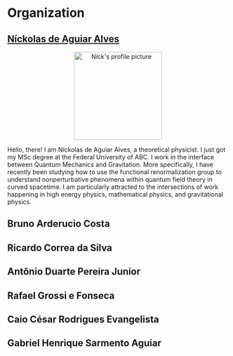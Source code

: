 # Organization

## [Níckolas de Aguiar Alves](https://alves-nickolas.github.io/)

  <div align="center">
    <img src="alves-nickolas.github.io/perfil.png" alt="Níck's profile picture" width="200" height="200">
  </div>

  Hello, there! I am Níckolas de Aguiar Alves, a theoretical physicist. I just got my MSc degree at the Federal University of ABC. I work in the interface between Quantum Mechanics and Gravitation. More specifically, I have recently been studying how to use the functional renormalization group to understand nonperturbative phenomena within quantum field theory in curved spacetime. I am particularly attracted to the intersections of work happening in high energy physics, mathematical physics, and gravitational physics.

## Bruno Arderucio Costa 

## Ricardo Correa da Silva 

## Antônio Duarte Pereira Junior

## Rafael Grossi e Fonseca

## Caio César Rodrigues Evangelista

## Gabriel Henrique Sarmento Aguiar 


